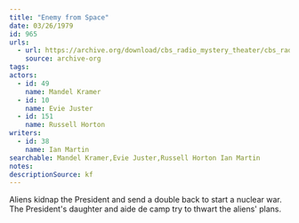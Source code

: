 ```yaml
---
title: "Enemy from Space"
date: 03/26/1979
id: 965
urls: 
  - url: https://archive.org/download/cbs_radio_mystery_theater/cbs_radio_mystery_theater-0951-1000.zip/cbs_radio_mystery_theater-0951-1000%2Fcbsrmt_0965_enemy_from_space.mp3
    source: archive-org
tags: 
actors:  
  - id: 49
    name: Mandel Kramer  
  - id: 10
    name: Evie Juster  
  - id: 151
    name: Russell Horton
writers:  
  - id: 38
    name: Ian Martin
searchable: Mandel Kramer,Evie Juster,Russell Horton Ian Martin
notes: 
descriptionSource: kf
---
```

Aliens kidnap the President and send a double back to start a nuclear war. The President's daughter and aide de camp try to thwart the aliens' plans.